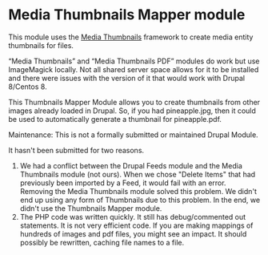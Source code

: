 # Media Thumbnails Mapper module

This module uses the [Media Thumbnails](https://www.drupal.org/project/media_thumbnails) framework
to create media entity thumbnails for files.

“Media Thumbnails” and “Media Thumbnails PDF” modules do work but use ImageMagick locally. Not all 
shared server space allows for it to be installed and there were issues with the version of it that 
would work with Drupal 8/Centos 8. 

This Thumbnails Mapper Module allows you to create thumbnails from other images already loaded in Drupal. 
So, if you had pineapple.jpg, then it could be used to automatically generate a thumbnail for pineapple.pdf. 

Maintenance: This is not a formally submitted or maintained Drupal Module. 

It hasn't been submitted for two reasons. 
1. We had a conflict between the Drupal Feeds module and the Media Thumbnails module (not ours). When we 
chose "Delete Items" that had previously been imported by a Feed, it would fail with an error. Removing
the Media Thumbnails module solved this problem. We didn't end up using any form of Thumbnails due to this problem. In the end, we didn't use the Thumbnails Mapper module. 
2. The PHP code was written quickly. It still has debug/commented out statements. It is not very 
efficient code. If you are making mappings of hundreds of images and pdf files, you might see an impact. It should possibly be
rewritten, caching file names to a file. 

